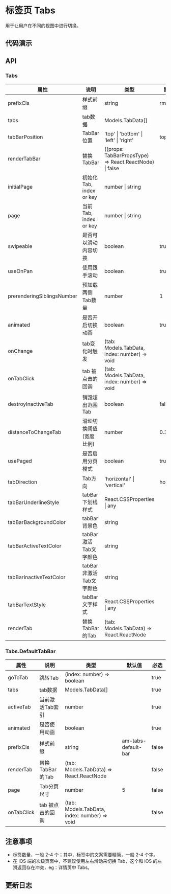# 标签页 Tabs
用于让用户在不同的视图中进行切换。

## 代码演示



## API

### Tabs

| 属性 | 说明 | 类型 | 默认值 | 必选|
|----|-----|------|------|------|
|prefixCls  | 样式前缀| string |  rmc-tabs | false|
|tabs | tab数据 | Models.TabData[] |  | true|
|tabBarPosition  | TabBar位置 | 'top' \| 'bottom' \| 'left' \| 'right' |  top | false|
|renderTabBar  | 替换TabBar | ((props: TabBarPropsType) => React.ReactNode) \| false |  | false|
|initialPage  | 初始化Tab, index or key | number \| string |  | false|
|page  | 当前Tab, index or key | number \| string |  | false|
|swipeable  | 是否可以滑动内容切换 | boolean |  true | false|
|useOnPan  | 使用跟手滚动 | boolean |  true | false|
|prerenderingSiblingsNumber  | 预加载两侧Tab数量 | number |  1 | false|
|animated  | 是否开启切换动画 | boolean |  true | false|
|onChange  | tab变化时触发 | (tab: Models.TabData, index: number) => void |  | false|
|onTabClick  | tab 被点击的回调 | (tab: Models.TabData, index: number) => void |  | false|
|destroyInactiveTab | 销毁超出范围Tab | boolean |  false | false|
|distanceToChangeTab | 滑动切换阈值(宽度比例) | number |  0.3 | false|
|usePaged | 是否启用分页模式 | boolean |  true | false|
|tabDirection | Tab方向 | 'horizontal' \| 'vertical' |  horizontal | false|
|tabBarUnderlineStyle  | tabBar下划线样式 | React.CSSProperties \| any |  | false|
|tabBarBackgroundColor  | tabBar背景色 | string |  | false|
|tabBarActiveTextColor  | tabBar激活Tab文字颜色 | string |  | false|
|tabBarInactiveTextColor  | tabBar非激活Tab文字颜色 | string |  | false|
|tabBarTextStyle  | tabBar文字样式 | React.CSSProperties \| any |  | false|
|renderTab | 替换TabBar的Tab | (tab: Models.TabData) => React.ReactNode | | false|

### Tabs.DefaultTabBar

| 属性 | 说明 | 类型 | 默认值 | 必选|
|----|-----|------|------|------|
|goToTab | 跳转Tab | (index: number) => boolean | | true|
|tabs|tab数据 | Models.TabData[] | | true|
|activeTab | 当前激活Tab索引 | number | | true|
|animated | 是否使用动画 | boolean | | true|
|prefixCls | 样式前缀 | string | am-tabs-default-bar|false|
|renderTab | 替换TabBar的Tab | (tab: Models.TabData) => React.ReactNode | | false|
|page | Tab分页尺寸 | number | 5 | false|
|onTabClick  | tab 被点击的回调 | (tab: Models.TabData, index: number) => void |  | false|

## 注意事项

- 标签数量，一般 2-4 个；其中，标签中的文案需要精简，一般 2-4 个字。
- 在 iOS 端的次级页面中，不建议使用左右滑动来切换 Tab，这个和 iOS 的左滑返回存在冲突，eg：详情页中 Tabs。

## 更新日志
